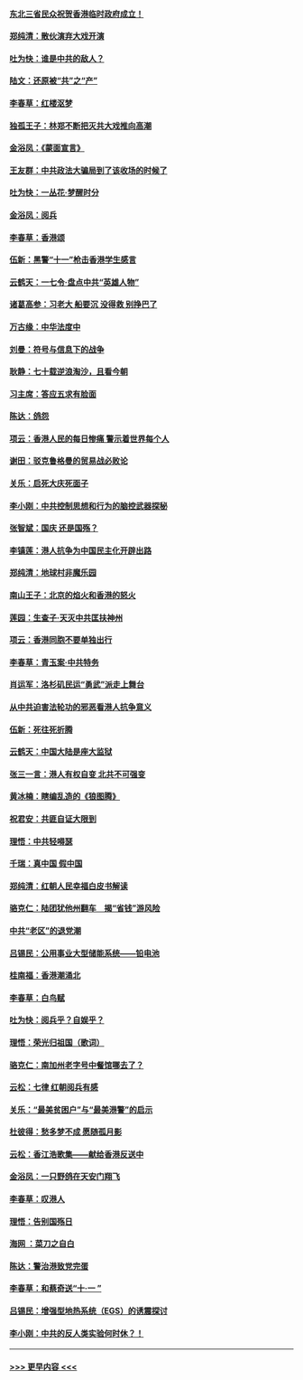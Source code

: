 #### [东北三省民众祝贺香港临时政府成立！](../pages/nsc993/n11571215.md?t=10061244) 
#### [郑纯清：散伙演弃大戏开演](../pages/nsc993/n11570826.md?t=10061244) 
#### [吐为快：谁是中共的敌人？](../pages/nsc993/n11570817.md?t=10061244) 
#### [陆文：还原被“共”之“产”](../pages/nsc993/n11570798.md?t=10061244) 
#### [李春草：红楼沤梦](../pages/nsc993/n11569673.md?t=10061244) 
#### [独孤王子：林郑不断把灭共大戏推向高潮](../pages/nsc993/n11569381.md?t=10061244) 
#### [金浴凤：《蒙面宣言》](../pages/nsc993/n11569368.md?t=10061244) 
#### [王友群：中共政法大骗局到了该收场的时候了](../pages/nsc993/n11568940.md?t=10061244) 
#### [吐为快：一丛花‧梦醒时分](../pages/nsc993/n11567491.md?t=10061244) 
#### [金浴凤：阅兵](../pages/nsc993/n11567454.md?t=10061244) 
#### [李春草：香港颂](../pages/nsc993/n11567444.md?t=10061244) 
#### [伍新：黑警“十一”枪击香港学生感言](../pages/nsc993/n11567426.md?t=10061244) 
#### [云鹤天：一七令‧盘点中共“英雄人物”](../pages/nsc993/n11567091.md?t=10061244) 
#### [诸葛高参：习老大 船要沉 没得救 别挣巴了](../pages/nsc993/n11566976.md?t=10061244) 
#### [万古缘：中华法度中](../pages/nsc993/n11566726.md?t=10061244) 
#### [刘曼：符号与信息下的战争](../pages/nsc993/n11564655.md?t=10061244) 
#### [耿静：七十载逆浪淘沙，且看今朝](../pages/nsc993/n11564520.md?t=10061244) 
#### [习主席：答应五求有脸面](../pages/nsc993/n11563953.md?t=10061244) 
#### [陈达：鸽怨](../pages/nsc993/n11561879.md?t=10061244) 
#### [项云：香港人民的每日惨痛  警示着世界每个人](../pages/nsc993/n11559273.md?t=10061244) 
#### [谢田：驳克鲁格曼的贸易战必败论](../pages/nsc993/n11555840.md?t=10061244) 
#### [关乐：启死大庆死面子](../pages/nsc993/n11556823.md?t=10061244) 
#### [李小刚：中共控制思想和行为的脑控武器探秘](../pages/nsc993/n11556776.md?t=10061244) 
#### [张智斌：国庆  还是国殇？](../pages/nsc993/n11556617.md?t=10061244) 
#### [李镇莲：港人抗争为中国民主化开辟出路](../pages/nsc993/n11556570.md?t=10061244) 
#### [郑纯清：地球村非魔乐园](../pages/nsc993/n11555415.md?t=10061244) 
#### [南山王子：北京的焰火和香港的怒火](../pages/nsc993/n11555318.md?t=10061244) 
#### [莲园：生查子·天灭中共匡扶神州](../pages/nsc993/n11555302.md?t=10061244) 
#### [项云：香港同胞不要单独出行](../pages/nsc993/n11555276.md?t=10061244) 
#### [李春草：青玉案‧中共特务](../pages/nsc993/n11552356.md?t=10061244) 
#### [肖运军：洛杉矶民运“勇武”派走上舞台](../pages/nsc993/n11551595.md?t=10061244) 
#### [从中共迫害法轮功的邪恶看港人抗争意义](../pages/nsc993/n11540858.md?t=10061244) 
#### [伍新：死往死折腾](../pages/nsc993/n11550174.md?t=10061244) 
#### [云鹤天：中国大陆是座大监狱](../pages/nsc993/n11550155.md?t=10061244) 
#### [张三一言：港人有权自变 北共不可强变](../pages/nsc993/n11550132.md?t=10061244) 
#### [黄冰楠：瞎编乱造的《狼图腾》](../pages/nsc993/n11550082.md?t=10061244) 
#### [祝君安：共匪自证大限到](../pages/nsc993/n11550041.md?t=10061244) 
#### [理悟：中共轻嘚瑟](../pages/nsc993/n11547978.md?t=10061244) 
#### [千瑞：真中国 假中国](../pages/nsc993/n11547865.md?t=10061244) 
#### [郑纯清：红朝人民幸福白皮书解读](../pages/nsc993/n11547499.md?t=10061244) 
#### [骆克仁：陆团犹他州翻车　揭“省钱”游风险](../pages/nsc993/n11546977.md?t=10061244) 
#### [中共“老区”的退党潮](../pages/nsc993/n11545995.md?t=10061244) 
#### [吕锡民：公用事业大型储能系统——铅电池](../pages/nsc993/n11545701.md?t=10061244) 
#### [桂南福：香港潮涌北](../pages/nsc993/n11545682.md?t=10061244) 
#### [李春草：白鸟赋](../pages/nsc993/n11545663.md?t=10061244) 
#### [吐为快：阅兵乎？自娱乎？](../pages/nsc993/n11545625.md?t=10061244) 
#### [理悟：荣光归祖国（歌词）](../pages/nsc993/n11545616.md?t=10061244) 
#### [骆克仁：南加州老字号中餐馆哪去了？](../pages/nsc993/n11545120.md?t=10061244) 
#### [云松：七律 红朝阅兵有感](../pages/nsc993/n11542394.md?t=10061244) 
#### [关乐：“最美贫困户”与“最美港警”的启示](../pages/nsc993/n11542252.md?t=10061244) 
#### [杜彼得：愁多梦不成 愿随孤月影](../pages/nsc993/n11540296.md?t=10061244) 
#### [云松：香江浩歌集——献给香港反送中](../pages/nsc993/n11540149.md?t=10061244) 
#### [金浴凤：一只野鸽在天安门翔飞](../pages/nsc993/n11540280.md?t=10061244) 
#### [李春草：叹港人](../pages/nsc993/n11540119.md?t=10061244) 
#### [理悟：告别国殇日](../pages/nsc993/n11539610.md?t=10061244) 
#### [海网 ：菜刀之自白](../pages/nsc993/n11539597.md?t=10061244) 
#### [陈达：警治港致党完蛋](../pages/nsc993/n11538127.md?t=10061244) 
#### [李春草：和蔡奇送“十·一 ”](../pages/nsc993/n11537810.md?t=10061244) 
#### [吕锡民：增强型地热系统（EGS）的诱震探讨](../pages/nsc993/n11537765.md?t=10061244) 
#### [李小刚：中共的反人类实验何时休？！](../pages/nsc993/n11537669.md?t=10061244) 

----
#### [ >>> 更早内容 <<< ](../indexes/nsc993-earlier.md)
